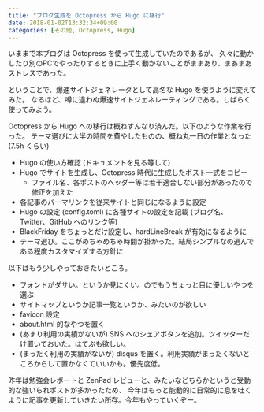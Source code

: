 ```yaml
---
title: "ブログ生成を Octopress から Hugo に移行"
date: 2018-01-02T13:32:34+09:00
categories: [その他, Octopress, Hugo]
---
```


いままで本ブログは Octopress を使って生成していたのであるが、
久々に動かしたり別のPCでやったりするときに上手く動かないことがままあり、まあまあストレスであった。

ということで、爆速サイトジェネレータとして高名な Hugo を使うように変えてみた。
なるほど、噂に違わぬ爆速サイトジェネレーティングである。しばらく使ってみよう。

Octopress から Hugo への移行は概ねすんなり済んだ。以下のような作業を行った。
テーマ選びに大半の時間を費やしたものの、概ね丸一日の作業となった (7.5h くらい)

- Hugo の使い方確認 (ドキュメントを見る等して)
- Hugo でサイトを生成し、Octopress 時代に生成したポスト一式をコピー
  - ファイル名、各ポストのヘッダー等は若干適合しない部分があったので修正を加えた
- 各記事のパーマリンクを従来サイトと同じになるように設定
- Hugo の設定 (config.toml) に各種サイトの設定を記載 (ブログ名、Twitter、GitHub へのリンク等)
- BlackFriday をちょっとだけ設定し、hardLineBreak が有効になるように
- テーマ選び。ここがめちゃめちゃ時間が掛かった。結局シンプルなの選んである程度カスタマイズする方針に

以下はもう少しやっておきたいところ。

- フォントがダサい。というか見にくい。のでもうちょっと目に優しいやつを選ぶ
- サイトマップというか記事一覧というか、みたいのが欲しい
- favicon 設定
- about.html 的なやつを置く
- (あまり利用の実績がないが) SNS へのシェアボタンを追加。ツイッターだけ置いておいた。はてぶも欲しい。
- (まったく利用の実績がないが) disqus を置く。利用実績がまったくないところからして置かなくていいかも。優先度低。

昨年は勉強会レポートと ZenPad レビューと、みたいなどちらかというと受動的な強いられポストが多かったため、
今年はもっと能動的に日常的に息を吐くように記事を更新していきたい所存。今年もやっていくぞー。
